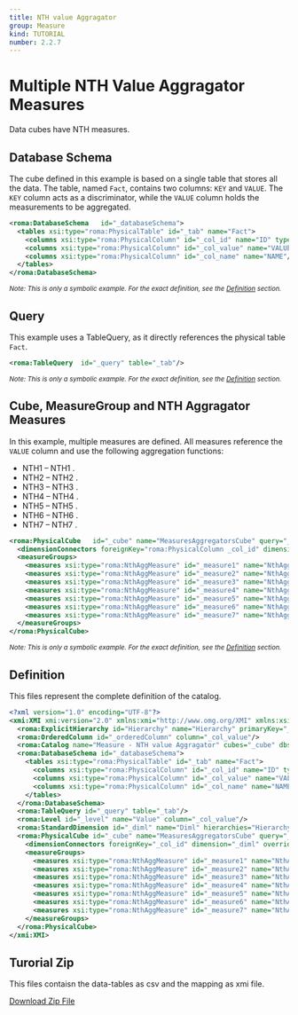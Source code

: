 ```yaml
---
title: NTH value Aggragator
group: Measure
kind: TUTORIAL
number: 2.2.7
---
```

# Multiple NTH Value Aggragator Measures

Data cubes have NTH measures.


## Database Schema

The cube defined in this example is based on a single table that stores all the data. The table, named `Fact`, contains two columns: `KEY` and `VALUE`. The `KEY` column acts as a discriminator, while the `VALUE` column holds the measurements to be aggregated.


```xml
<roma:DatabaseSchema   id="_databaseSchema">
  <tables xsi:type="roma:PhysicalTable" id="_tab" name="Fact">
    <columns xsi:type="roma:PhysicalColumn" id="_col_id" name="ID" type="Integer"/>
    <columns xsi:type="roma:PhysicalColumn" id="_col_value" name="VALUE" type="Integer"/>
    <columns xsi:type="roma:PhysicalColumn" id="_col_name" name="NAME"/>
  </tables>
</roma:DatabaseSchema>

```
*<small>Note: This is only a symbolic example. For the exact definition, see the [Definition](#definition) section.</small>*
## Query

This example uses a TableQuery, as it directly references the physical table `Fact`.


```xml
<roma:TableQuery  id="_query" table="_tab"/>

```
*<small>Note: This is only a symbolic example. For the exact definition, see the [Definition](#definition) section.</small>*
## Cube, MeasureGroup and NTH Aggragator Measures

In this example, multiple measures are defined. All measures reference the `VALUE` column and use the following aggregation functions:
- NTH1 – NTH1 .
- NTH2 – NTH2 .
- NTH3 – NTH3 .
- NTH4 – NTH4 .
- NTH5 – NTH5 .
- NTH6 – NTH6 .
- NTH7 – NTH7 .


```xml
<roma:PhysicalCube   id="_cube" name="MeasuresAggregatorsCube" query="_query">
  <dimensionConnectors foreignKey="roma:PhysicalColumn _col_id" dimension="roma:StandardDimension _diml" overrideDimensionName="Dim"/>
  <measureGroups>
    <measures xsi:type="roma:NthAggMeasure" id="_measure1" name="NthAgg1" column="_col_value" orderByColumns="_orderedColumn" n="1"/>
    <measures xsi:type="roma:NthAggMeasure" id="_measure2" name="NthAgg2" column="_col_value" orderByColumns="_orderedColumn" n="2"/>
    <measures xsi:type="roma:NthAggMeasure" id="_measure3" name="NthAgg3" column="_col_value" orderByColumns="_orderedColumn" n="3"/>
    <measures xsi:type="roma:NthAggMeasure" id="_measure4" name="NthAgg4" column="_col_value" orderByColumns="_orderedColumn" n="4"/>
    <measures xsi:type="roma:NthAggMeasure" id="_measure5" name="NthAgg5" column="_col_value" orderByColumns="_orderedColumn" n="5"/>
    <measures xsi:type="roma:NthAggMeasure" id="_measure6" name="NthAgg6" column="_col_value" orderByColumns="_orderedColumn" n="6"/>
    <measures xsi:type="roma:NthAggMeasure" id="_measure7" name="NthAgg7" column="_col_value" orderByColumns="_orderedColumn" n="7"/>
  </measureGroups>
</roma:PhysicalCube>

```
*<small>Note: This is only a symbolic example. For the exact definition, see the [Definition](#definition) section.</small>*

## Definition

This files represent the complete definition of the catalog.

```xml
<?xml version="1.0" encoding="UTF-8"?>
<xmi:XMI xmi:version="2.0" xmlns:xmi="http://www.omg.org/XMI" xmlns:xsi="http://www.w3.org/2001/XMLSchema-instance" xmlns:roma="https://www.daanse.org/spec/org.eclipse.daanse.rolap.mapping">
  <roma:ExplicitHierarchy id="Hierarchy" name="Hierarchy" primaryKey="_col_id" query="_query" levels="_level"/>
  <roma:OrderedColumn id="_orderedColumn" column="_col_value"/>
  <roma:Catalog name="Measure - NTH value Aggragator" cubes="_cube" dbschemas="_databaseSchema"/>
  <roma:DatabaseSchema id="_databaseSchema">
    <tables xsi:type="roma:PhysicalTable" id="_tab" name="Fact">
      <columns xsi:type="roma:PhysicalColumn" id="_col_id" name="ID" type="Integer"/>
      <columns xsi:type="roma:PhysicalColumn" id="_col_value" name="VALUE" type="Integer"/>
      <columns xsi:type="roma:PhysicalColumn" id="_col_name" name="NAME"/>
    </tables>
  </roma:DatabaseSchema>
  <roma:TableQuery id="_query" table="_tab"/>
  <roma:Level id="_level" name="Value" column="_col_value"/>
  <roma:StandardDimension id="_diml" name="Diml" hierarchies="Hierarchy"/>
  <roma:PhysicalCube id="_cube" name="MeasuresAggregatorsCube" query="_query">
    <dimensionConnectors foreignKey="_col_id" dimension="_diml" overrideDimensionName="Dim"/>
    <measureGroups>
      <measures xsi:type="roma:NthAggMeasure" id="_measure1" name="NthAgg1" column="_col_value" orderByColumns="_orderedColumn" n="1"/>
      <measures xsi:type="roma:NthAggMeasure" id="_measure2" name="NthAgg2" column="_col_value" orderByColumns="_orderedColumn" n="2"/>
      <measures xsi:type="roma:NthAggMeasure" id="_measure3" name="NthAgg3" column="_col_value" orderByColumns="_orderedColumn" n="3"/>
      <measures xsi:type="roma:NthAggMeasure" id="_measure4" name="NthAgg4" column="_col_value" orderByColumns="_orderedColumn" n="4"/>
      <measures xsi:type="roma:NthAggMeasure" id="_measure5" name="NthAgg5" column="_col_value" orderByColumns="_orderedColumn" n="5"/>
      <measures xsi:type="roma:NthAggMeasure" id="_measure6" name="NthAgg6" column="_col_value" orderByColumns="_orderedColumn" n="6"/>
      <measures xsi:type="roma:NthAggMeasure" id="_measure7" name="NthAgg7" column="_col_value" orderByColumns="_orderedColumn" n="7"/>
    </measureGroups>
  </roma:PhysicalCube>
</xmi:XMI>

```



## Turorial Zip
This files contaisn the data-tables as csv and the mapping as xmi file.

<a href="./zip/tutorial.cube.measure.aggregator.nth.zip" download>Download Zip File</a>
